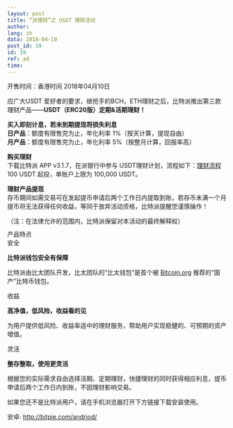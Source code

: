 ```yaml
---
layout: post
title: “派理财”之 USDT 理财活动
author: 
lang: zh
data: 2018-04-10
post_id: 19
id: 19
ref: ad
time: 
---
```


开售时间：香港时间 2018年04月10日 

应广大USDT 爱好者的要求，继抢手的BCH，ETH理财之后，比特派推出第三款理财产品——<strong>USDT（ERC20版）定期&活期理财！</strong><br/>

<strong>买入即刻计息，若未到期提现将损失利息</strong><br/>
<strong>日产品</strong>：额度有限售完为止，年化利率 1%（按天计算，提现自由）<br/>
<strong>月产品</strong>：额度有限售完为止，年化利率 5%（按整月计算，回报率高）

<strong>购买理财</strong><br/>
下载比特派 APP v3.1.7，在派银行中参与 USDT理财计划，流程如下：<a href="http://docs.bitpie.com/zh_CN/latest/financialPlan/index.html" target="_blank">理财流程</a><br/>
100 USDT 起投，单账户上限为 100,000 USDT。

<strong>理财产品提现</strong><br/>
存币期间如需交易可在发起提币申请后两个工作日内提取到账，若存币未满一个月提币将无法获得任何收益，等同于放弃活动资格，比特派提醒您谨慎操作！<br/>
<p class="content-bch-info" style="margin-bottom:10px">（注：在法律允许的范围内，比特派保留对本活动的最终解释权）</p>

<div class="box_1">
<div class="div_h5"><span>产品特点</span></div>
<div class="t1">
<div class="div_safe">
安全
</div>
<div class="safe_info">
<p class="safe_info_p"><strong>比特派钱包安全有保障</strong></p>
<p>比特派由比太团队开发，比太团队的“比太钱包”是首个被 <a href="https://bitcoin.org/en/wallets/desktop/windows/bither/" target="_blank">Bitcoin.org</a> 推荐的“国产”比特币钱包。</p>

</div>
</div>


<div class="t1">
<div class="div_safe">
收益
</div>
<div class="safe_info">
<p class="safe_info_p"> <strong>高净值，低风险，收益看的见</strong></p>
<p>为用户提供低风险、收益率适中的理财服务，帮助用户实现稳健的、可预期的资产增值。
</p>

</div>
</div>


<div class="t1 end">
<div class="div_safe">
灵活
</div>
<div class="safe_info">
<p class="safe_info_p"> <strong>整存整取，使用更灵活</strong></p>
<p>根据您的实际需求自由选择活期、定期理财，快捷理财的同时获得相应利息，提币申请后两个工作日内到账，不因理财影响交易。
</p>

</div>
</div>

</div>

<p class="content-bch-p">如果您还不是比特派用户，请在手机浏览器打开下方链接下载安装使用。</p>

<p class="content-bch-p bch-download">安卓: <a class="link_app android" href="http://bitpie.com/android/" target="_blank">http://bitpie.com/andriod/</a><br/>




